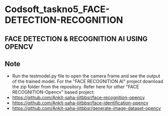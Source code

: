 # Codsoft_taskno5_FACE-DETECTION-RECOGNITION
## FACE DETECTION & RECOGNITION AI USING OPENCV

## Note
-  Run the testmodel.py file to open the camera frame and see the output of the trained model.
For the "FACE RECOGNITION AI" project download the zip folder from the repository.
Refer here for other "FACE RECOGNITION-Opencv" based project:
- https://github.com/Ankit-saha-iiitbbsr/face-recognition-opencv
- https://github.com/Ankit-saha-iiitbbsr/face-identification-opencv
- https://github.com/Ankit-saha-iiitbbsr/generate-image-dataset-opencv

